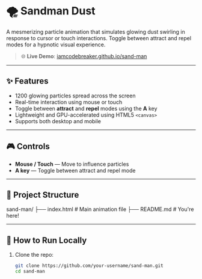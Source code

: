 # 🌪️ Sandman Dust

A mesmerizing particle animation that simulates glowing dust swirling in response to cursor or touch interactions. Toggle between attract and repel modes for a hypnotic visual experience.

> 🌐 **Live Demo**: [iamcodebreaker.github.io/sand-man](https://iamcodebreaker.github.io/sand-man/)

---

## ✨ Features

- 1200 glowing particles spread across the screen
- Real-time interaction using mouse or touch
- Toggle between **attract** and **repel** modes using the **A** key
- Lightweight and GPU-accelerated using HTML5 `<canvas>`
- Supports both desktop and mobile

---

## 🎮 Controls

- **Mouse / Touch** — Move to influence particles
- **A key** — Toggle between attract and repel mode

---

## 📁 Project Structure
sand-man/
├── index.html # Main animation file
├── README.md # You're here!


---

## 🧪 How to Run Locally

1. Clone the repo:
   ```bash
   git clone https://github.com/your-username/sand-man.git
   cd sand-man


